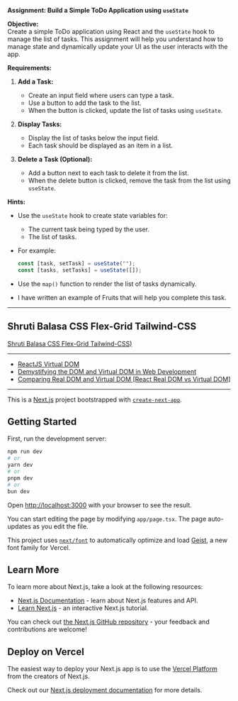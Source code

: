 **Assignment: Build a Simple ToDo Application using `useState`**

**Objective:**  
Create a simple ToDo application using React and the `useState` hook to manage the list of tasks. This assignment will help you understand how to manage state and dynamically update your UI as the user interacts with the app.

**Requirements:**
1. **Add a Task:**
   - Create an input field where users can type a task.
   - Use a button to add the task to the list.
   - When the button is clicked, update the list of tasks using `useState`.

2. **Display Tasks:**
   - Display the list of tasks below the input field.
   - Each task should be displayed as an item in a list.

3. **Delete a Task (Optional):**
   - Add a button next to each task to delete it from the list.
   - When the delete button is clicked, remove the task from the list using `useState`.

**Hints:**
- Use the `useState` hook to create state variables for:
  - The current task being typed by the user.
  - The list of tasks.
  
- For example:
  ```jsx
  const [task, setTask] = useState("");
  const [tasks, setTasks] = useState([]);
  ```

- Use the `map()` function to render the list of tasks dynamically.

- I have written an example of Fruits that will help you complete this task.

--- 

## Shruti Balasa CSS Flex-Grid Tailwind-CSS
[Shruti Balasa CSS Flex-Grid Tailwind-CSS)](https://www.dropbox.com/scl/fi/7p6cwquo89wrlaz9qbxzg/Shruti-Balasa-CSS-Flex-Grid_Tailwind-CSS.pdf?rlkey=2hm3qorkmzv97h54gf7cy1ap2&st=4i11rlmt&dl=0)

--- 

- [ReactJS Virtual DOM](https://www.geeksforgeeks.org/reactjs-virtual-dom/)
- [Demystifying the DOM and Virtual DOM in Web Development](https://www.linkedin.com/pulse/demystifying-dom-virtual-web-development-fatemeh-mahmoudi-rlzle/)
- [Comparing Real DOM and Virtual DOM [React Real DOM vs Virtual DOM]](https://www.youtube.com/watch?v=8TkplB9gFjQ)

---

This is a [Next.js](https://nextjs.org) project bootstrapped with [`create-next-app`](https://nextjs.org/docs/app/api-reference/cli/create-next-app).

## Getting Started

First, run the development server:

```bash
npm run dev
# or
yarn dev
# or
pnpm dev
# or
bun dev
```

Open [http://localhost:3000](http://localhost:3000) with your browser to see the result.

You can start editing the page by modifying `app/page.tsx`. The page auto-updates as you edit the file.

This project uses [`next/font`](https://nextjs.org/docs/app/building-your-application/optimizing/fonts) to automatically optimize and load [Geist](https://vercel.com/font), a new font family for Vercel.

## Learn More

To learn more about Next.js, take a look at the following resources:

- [Next.js Documentation](https://nextjs.org/docs) - learn about Next.js features and API.
- [Learn Next.js](https://nextjs.org/learn) - an interactive Next.js tutorial.

You can check out [the Next.js GitHub repository](https://github.com/vercel/next.js) - your feedback and contributions are welcome!

## Deploy on Vercel

The easiest way to deploy your Next.js app is to use the [Vercel Platform](https://vercel.com/new?utm_medium=default-template&filter=next.js&utm_source=create-next-app&utm_campaign=create-next-app-readme) from the creators of Next.js.

Check out our [Next.js deployment documentation](https://nextjs.org/docs/app/building-your-application/deploying) for more details.
